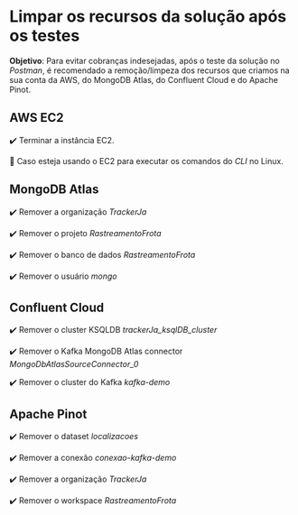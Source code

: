 <h1>Limpar os recursos da solução após os testes</h1>

**Objetivo**: Para evitar cobranças indesejadas, após o teste da solução no _Postman_, é recomendado a remoção/limpeza dos recursos que criamos na sua conta da AWS, do MongoDB Atlas, do Confluent Cloud e do Apache Pinot.

## AWS EC2

:heavy_check_mark: Terminar a instância EC2.

:loudspeaker: Caso esteja usando o EC2 para executar os comandos do _CLI_ no Linux.

## MongoDB Atlas

:heavy_check_mark: Remover a organização _TrackerJa_

:heavy_check_mark: Remover o projeto _RastreamentoFrota_

:heavy_check_mark: Remover o banco de dados _RastreamentoFrota_

:heavy_check_mark: Remover o usuário _mongo_

## Confluent Cloud

:heavy_check_mark: Remover o cluster KSQLDB _trackerJa_ksqlDB_cluster_

:heavy_check_mark: Remover o Kafka MongoDB Atlas connector _MongoDbAtlasSourceConnector_0_

:heavy_check_mark: Remover o cluster do Kafka _kafka-demo_ 

## Apache Pinot

:heavy_check_mark: Remover o dataset _localizacoes_

:heavy_check_mark: Remover a conexão _conexao-kafka-demo_

:heavy_check_mark: Remover a organização _TrackerJa_

:heavy_check_mark: Remover o workspace _RastreamentoFrota_ 
